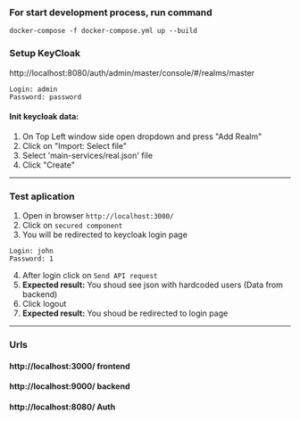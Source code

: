 ### For start development process, run command

```
docker-compose -f docker-compose.yml up --build
```

### Setup KeyCloak

http://localhost:8080/auth/admin/master/console/#/realms/master

```
Login: admin
Password: password
```

#### Init keycloak data:

1. On Top Left window side open dropdown and press "Add Realm"
2. Click on "Import: Select file"
3. Select 'main-services/real.json' file
4. Click "Create"

---

### Test aplication

1. Open in browser `http://localhost:3000/`
2. Click on `secured component`
3. You will be redirected to keycloak login page

```
Login: john
Password: 1
```

4. After login click on `Send API request`
5. **Expected result:** You shoud see json with hardcoded users (Data from backend)
6. Click logout
7. **Expected result:** You shoud be redirected to login page

---

### Urls

#### http://localhost:3000/ frontend

#### http://localhost:9000/ backend

#### http://localhost:8080/ Auth
